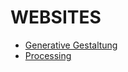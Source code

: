 # WEBSITES

* [Generative Gestaltung](http://www.generative-gestaltung.de/2/)
* [Processing](https://processing.org/)
